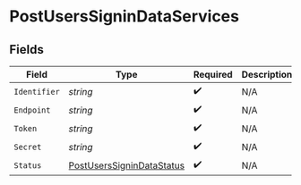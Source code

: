 # PostUsersSigninDataServices


## Fields

| Field                                                                           | Type                                                                            | Required                                                                        | Description                                                                     | Example                                                                         |
| ------------------------------------------------------------------------------- | ------------------------------------------------------------------------------- | ------------------------------------------------------------------------------- | ------------------------------------------------------------------------------- | ------------------------------------------------------------------------------- |
| `Identifier`                                                                    | *string*                                                                        | :heavy_check_mark:                                                              | N/A                                                                             | metadata-dev                                                                    |
| `Endpoint`                                                                      | *string*                                                                        | :heavy_check_mark:                                                              | N/A                                                                             | https://epg.provider.plex.tv                                                    |
| `Token`                                                                         | *string*                                                                        | :heavy_check_mark:                                                              | N/A                                                                             | DjoMtqFAGRL1uVtCyF1dKIorTbShJeqv                                                |
| `Secret`                                                                        | *string*                                                                        | :heavy_check_mark:                                                              | N/A                                                                             |                                                                                 |
| `Status`                                                                        | [PostUsersSigninDataStatus](../../Models/Requests/PostUsersSigninDataStatus.md) | :heavy_check_mark:                                                              | N/A                                                                             | online                                                                          |